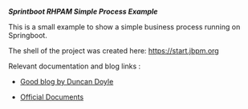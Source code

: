 ***Sprintboot RHPAM Simple Process Example***

This is a small example to show a simple business process running on Springboot. 

The shell of the project was created here: <https://start.jbpm.org>

Relevant documentation and blog links :
* [Good blog by Duncan Doyle](https://developers.redhat.com/blog/2018/11/01/spring-boot-enabled-business-process-automation-with-red-hat-process-automation-manager/)

* [Official Documents](https://access.redhat.com/documentation/en-us/red_hat_process_automation_manager/7.2/html-single/creating_red_hat_process_automation_manager_business_applications_with_spring_boot/index)

